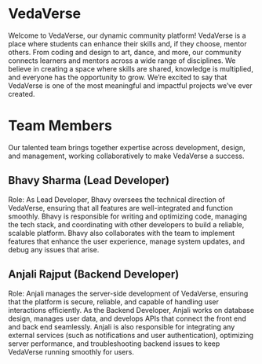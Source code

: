 ﻿# VedaVerse
Welcome to VedaVerse, our dynamic community platform!
VedaVerse is a place where students can enhance their skills and, if they choose, mentor others. From coding and design to art, dance, and more, our community connects learners and mentors across a wide range of disciplines. We believe in creating a space where skills are shared, knowledge is multiplied, and everyone has the opportunity to grow. We’re excited to say that VedaVerse is one of the most meaningful and impactful projects we’ve ever created.

# Team Members
Our talented team brings together expertise across development, design, and management, working collaboratively to make VedaVerse a success.

## Bhavy Sharma (Lead Developer)
Role: As Lead Developer, Bhavy oversees the technical direction of VedaVerse, ensuring that all features are well-integrated and function smoothly. Bhavy is responsible for writing and optimizing code, managing the tech stack, and coordinating with other developers to build a reliable, scalable platform. Bhavy also collaborates with the team to implement features that enhance the user experience, manage system updates, and debug any issues that arise.

## Anjali Rajput (Backend Developer)
Role: Anjali manages the server-side development of VedaVerse, ensuring that the platform is secure, reliable, and capable of handling user interactions efficiently. As the Backend Developer, Anjali works on database design, manages user data, and develops APIs that connect the front end and back end seamlessly. Anjali is also responsible for integrating any external services (such as notifications and user authentication), optimizing server performance, and troubleshooting backend issues to keep VedaVerse running smoothly for users.
